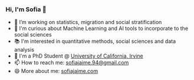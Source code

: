 ### Hi, I'm Sofia 👋

- 🔭 I’m working on statistics, migration and social stratification
- 👀 I'm curious about Machine Learning and AI tools to incorporate to the social sciences
- 📚 I'm interested in quantitative methods, social sciences and data analysis
- 💼 I'm a PhD Student @ [University of California, Irvine](https://www.sociology.uci.edu/grad/students.php)
- 📫 How to reach me: sofiajaime.94@gmail.com
- 😄 More about me: [sofiajaime.com](https://www.sofiajaime.com)
